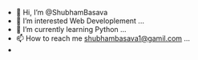 - 👋 Hi, I’m @ShubhamBasava
- 👀 I’m interested Web Developlement ...
- 🌱 I’m currently learning Python ...
- 📫 How to reach me shubhambasava1@gamil.com ...
- 

<!---
ShubhamBasava/ShubhamBasava is a ✨ special ✨ repository because its `README.md` (this file) appears on your GitHub profile.
You can click the Preview link to take a look at your changes.
--->
